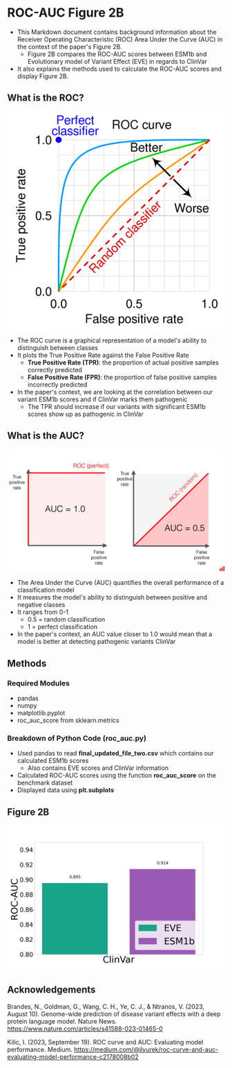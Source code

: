 # ROC-AUC Figure 2B
* This Markdown document contains background information about the Receiver Operating Characteristic (ROC) Area Under the 
Curve (AUC) in the context of the paper's Figure 2B.
  * Figure 2B compares the ROC-AUC scores between ESM1b and Evolutionary model of Variant Effect (EVE) in regards to
ClinVar
* It also explains the methods used to calculate the ROC-AUC scores and display Figure 2B. 
## What is the ROC?
![img.png](Figures/img.png)
* The ROC curve is a graphical representation of a model's ability to distinguish between classes
* It plots the True Positive Rate against the False Positive Rate
  * **True Positive Rate (TPR)**: the proportion of actual positive samples correctly predicted
  * **False Positive Rate (FPR)**: the proportion of false positive samples incorrectly predicted
* In the paper's context, we are looking at the correlation between our variant ESM1b scores and if ClinVar marks them
pathogenic
  * The TPR should increase if our variants with significant ESM1b scores show up as pathogenic in ClinVar
## What is the AUC?
![img_1.png](img_1.png)
* The Area Under the Curve (AUC) quantifies the overall performance of a classification model
* It measures the model's ability to distinguish between positive and negative classes
* It ranges from 0-1
  * 0.5 = random classification
  * 1 = perfect classification
* In the paper's context, an AUC value closer to 1.0 would mean that a model is better at detecting pathogenic variants
ClinVar
## Methods
### Required Modules
* pandas
* numpy
* matplotlib.pyplot
* roc_auc_score from sklearn.metrics
### Breakdown of Python Code (roc_auc.py)
* Used pandas to read **final_updated_file_two.csv** which contains our calculated ESM1b scores
  * Also contains EVE scores and ClinVar information
* Calculated ROC-AUC scores using the function **roc_auc_score** on the benchmark dataset
* Displayed data using **plt.subplots** 
## Figure 2B
![roc_auc_jpg](roc_auc.jpg)
## Acknowledgements
Brandes, N., Goldman, G., Wang, C. H., Ye, C. J., &amp; Ntranos, V. (2023, August 10). Genome-wide prediction of disease variant effects with a deep protein language model. Nature News. https://www.nature.com/articles/s41588-023-01465-0 

Kilic, I. (2023, September 19). ROC curve and AUC: Evaluating model performance. Medium. https://medium.com/@ilyurek/roc-curve-and-auc-evaluating-model-performance-c2178008b02
